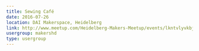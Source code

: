 ```yaml
---
title: Sewing Café
date: 2016-07-26
location: DAI Makerspace, Heidelberg
link: http://www.meetup.com/Heidelberg-Makers-Meetup/events/lkntvlyvkbjc/
usergroup: makershd
type: usergroup
---
```

